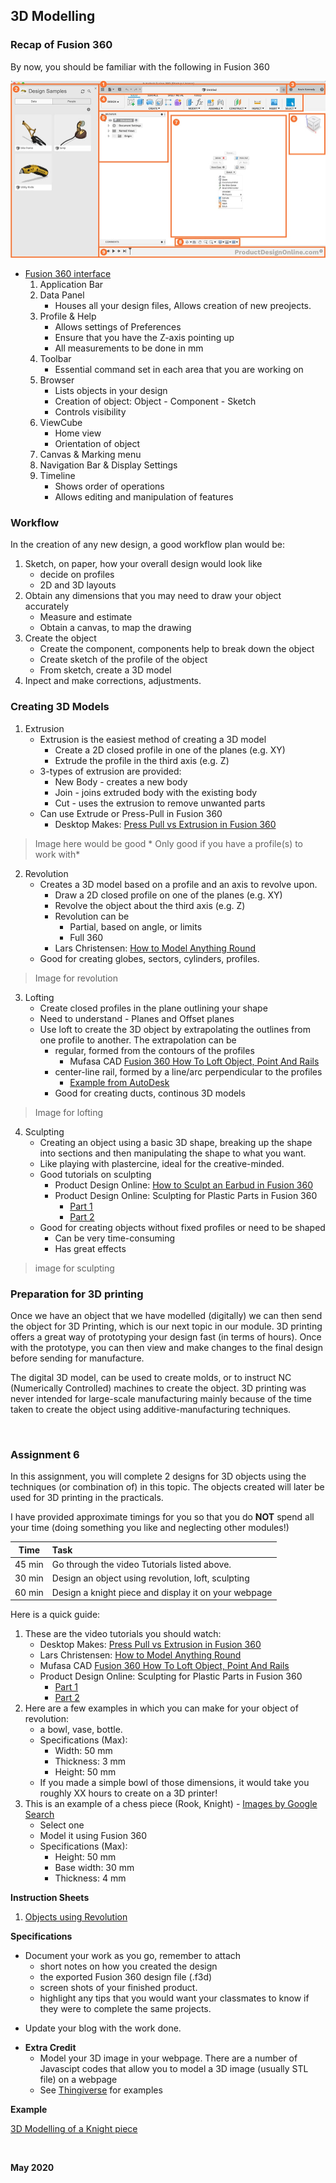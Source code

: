 
## 3D Modelling

### Recap of Fusion 360

By now, you should be familiar with the following in Fusion 360

![Fusion360_interface](images/0501_f260interface.jpg)

* [Fusion 360 interface](https://productdesignonline.com/fusion-360-tutorials/learn-the-fusion-360-user-interface/)
    1. Application Bar
    2. Data Panel
        * Houses all your design files, Allows creation of new preojects.
    3. Profile & Help
        * Allows settings of Preferences
        * Ensure that you have the Z-axis pointing up
        * All measurements to be done in mm
    4. Toolbar
        * Essential command set in each area that you are working on
    5. Browser
        * Lists objects in your design
        * Creation of object: Object - Component - Sketch
        * Controls visibility
    6. ViewCube
        * Home view
        * Orientation of object
    7. Canvas & Marking menu
    8. Navigation Bar & Display Settings
    9. Timeline
        * Shows order of operations
        * Allows editing and manipulation of features

### Workflow

In the creation of any new design, a good workflow plan would be:

1.  Sketch, on paper, how your overall design would look like
    * decide on profiles
    * 2D and 3D layouts
2.  Obtain any dimensions that you may need to draw your object accurately
    * Measure and estimate
    * Obtain a canvas, to map the drawing
3.  Create the object
    * Create the component, components help to break down the object
    * Create sketch of the profile of the object
    * From sketch, create a 3D model
4.  Inpect and make corrections, adjustments.


### Creating 3D Models

1.  Extrusion
    * Extrusion is the easiest method of creating a 3D model
        * Create a 2D closed profile in one of the planes (e.g. XY)
        * Extrude the profile in the third axis (e.g. Z)
    + 3-types of extrusion are provided:
        * New Body - creates a new body
        * Join - joins extruded body with the existing body
        * Cut - uses the extrusion to remove unwanted parts
    + Can use Extrude or Press-Pull in Fusion 360
        * Desktop Makes: [Press Pull vs Extrusion in Fusion 360](https://youtu.be/elQ648fVpwA)
> Image here would be good
    * Only good if you have a profile(s) to work with*
2.  Revolution
    * Creates a 3D model based on a profile and an axis to revolve upon.
        - Draw a 2D closed profile on one of the planes (e.g. XY)
        - Revolve the object about the third axis (e.g. Z)
        - Revolution can be
            + Partial, based on angle, or limits
            + Full 360
        - Lars Christensen: [How to Model Anything Round](https://youtu.be/zYMf6qncgwc)
    * Good for creating globes, sectors, cylinders, profiles.
> Image for revolution

3.  Lofting
    * Create closed profiles in the plane outlining your shape
    * Need to understand - Planes and Offset planes
    * Use loft to create the 3D object by extrapolating the outlines from one profile to another.  The extrapolation can be
        - regular, formed from the contours of the profiles
            + Mufasa CAD [Fusion 360 How To Loft Object, Point And Rails](https://youtu.be/-Z9ioh2NfwY)
        - center-line rail, formed by a line/arc perpendicular to the profiles
            + [Example from AutoDesk](https://forums.autodesk.com/t5/fusion-360-design-validate/introduction-to-loft-using-rail-curves-in-fusion/td-p/7296238)
        - Good for creating ducts, continous 3D models
> Image for lofting

4.  Sculpting
    * Creating an object using a basic 3D shape, breaking up the shape into sections and then manipulating the shape to what you want.
    * Like playing with plastercine, ideal for the creative-minded.
    * Good tutorials on sculpting
        - Product Design Online: [How to Sculpt an Earbud in Fusion 360](https://youtu.be/dbJcnxWHneo)
        - Product Design Online: Sculpting for Plastic Parts in Fusion 360
            + [Part 1](https://youtu.be/Vrg6h5h_vWs)
            + [Part 2](https://youtu.be/FIbmiTTEo_8)
    * Good for creating objects without fixed profiles or need to be shaped
        - Can be very time-consuming
        - Has great effects
> image for sculpting

### Preparation for 3D printing

Once we have an object that we have modelled (digitally) we can then send the object for 3D Printing, which is our next topic in our module.  3D printing offers a great way of prototyping your design fast (in terms of hours).  Once with the prototype, you can then view and make changes to the final design before sending for manufacture.

The digital 3D model, can be used to create molds, or to instruct NC (Numerically Controlled) machines to create the object.  3D printing was never intended for large-scale manufacturing mainly because of the time taken to create the object using additive-manufacturing techniques.

&nbsp;

### Assignment 6

In this assignment, you will complete 2 designs for 3D objects using the techniques (or combination of) in this topic. The objects created will later be used for 3D printing in the practicals.

I have provided approximate timings for you so that you do **NOT** spend all your time (doing something you like and neglecting other modules!)

| Time   | Task |
|--------|:------------------------------------------------|
|45 min  | Go through the video Tutorials listed above. |
|30 min  | Design an object using revolution, loft, sculpting  |
|60 min  | Design a knight piece and display it on your webpage |

Here is a quick guide:

1.  These are the video tutorials you should watch:
    * Desktop Makes: [Press Pull vs Extrusion in Fusion 360](https://youtu.be/elQ648fVpwA)
    * Lars Christensen: [How to Model Anything Round](https://youtu.be/zYMf6qncgwc)
    * Mufasa CAD [Fusion 360 How To Loft Object, Point And Rails](https://youtu.be/-Z9ioh2NfwY)
    * Product Design Online: Sculpting for Plastic Parts in Fusion 360
        + [Part 1](https://youtu.be/Vrg6h5h_vWs)
        + [Part 2](https://youtu.be/FIbmiTTEo_8)
2.  Here are a few examples in which you can make for your object of revolution:
    * a bowl, vase, bottle.
    * Specifications (Max):
        - Width: 50 mm
        - Thickness: 3 mm
        - Height: 50 mm
    + If you made a simple bowl of those dimensions, it would take you roughly XX hours to create on a 3D printer!
3.  This is an example of a chess piece (Rook, Knight) - [Images by Google Search](https://duckduckgo.com/?q=image%3A+knight+chess+piece&t=canonical&iar=images&iax=images&ia=images)
    * Select one
    * Model it using Fusion 360
    * Specifications (Max):
        - Height: 50 mm
        - Base width: 30 mm
        - Thickness: 4 mm

**Instruction Sheets**

1. [Objects using Revolution](worksheets/3D_Objects_using_Revolution.pdf)

**Specifications**

* Document your work as you go, remember to attach
    * short notes on how you created the design
    * the exported Fusion 360 design file (.f3d)
    * screen shots of your finished product. 
    * highlight any tips that you would want your classmates to know if they were to complete the same projects.
+ Update your blog with the work done.
* **Extra Credit**
    - Model your 3D image in your webpage.  There are a number of Javascipt codes that allow you to model a 3D image (usually STL file) on a webpage
    - See [Thingiverse](https://www.thingiverse.com/) for examples

**Example**

[3D Modelling of a Knight piece](06_STLmodel.html)


&nbsp;

**May 2020**
